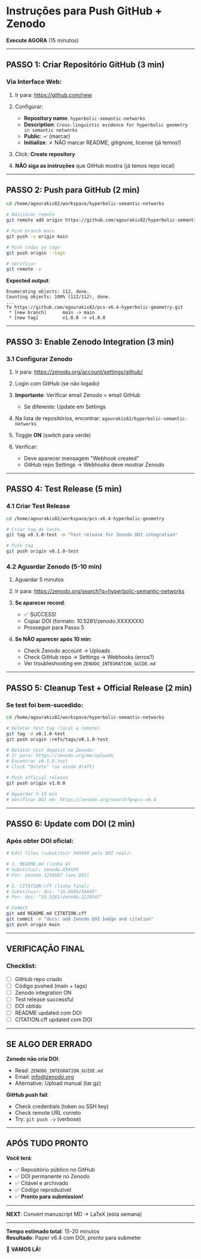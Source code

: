# Instruções para Push GitHub + Zenodo

**Execute AGORA** (15 minutos)

---

## PASSO 1: Criar Repositório GitHub (3 min)

### Via Interface Web:

1. Ir para: https://github.com/new

2. Configurar:
   - **Repository name**: `hyperbolic-semantic-networks`
   - **Description**: `Cross-linguistic evidence for hyperbolic geometry in semantic networks`
   - **Public**: ✓ (marcar)
   - **Initialize**: ✗ NÃO marcar README, gitignore, license (já temos!)

3. Click: **Create repository**

4. **NÃO siga as instruções** que GitHub mostra (já temos repo local)

---

## PASSO 2: Push para GitHub (2 min)

```bash
cd /home/agourakis82/workspace/hyperbolic-semantic-networks

# Adicionar remote
git remote add origin https://github.com/agourakis82/hyperbolic-semantic-networks.git

# Push branch main
git push -u origin main

# Push todas as tags
git push origin --tags

# Verificar
git remote -v
```

**Expected output**:
```
Enumerating objects: 112, done.
Counting objects: 100% (112/112), done.
...
To https://github.com/agourakis82/pcs-v6.4-hyperbolic-geometry.git
 * [new branch]      main -> main
 * [new tag]         v1.0.0 -> v1.0.0
```

---

## PASSO 3: Enable Zenodo Integration (3 min)

### 3.1 Configurar Zenodo

1. Ir para: https://zenodo.org/account/settings/github/

2. Login com GitHub (se não logado)

3. **Importante**: Verificar email Zenodo = email GitHub
   - Se diferente: Update em Settings

4. Na lista de repositórios, encontrar:
   `agourakis82/hyperbolic-semantic-networks`

5. Toggle **ON** (switch para verde)

6. Verificar:
   - Deve aparecer mensagem "Webhook created"
   - GitHub repo Settings → Webhooks deve mostrar Zenodo

---

## PASSO 4: Test Release (5 min)

### 4.1 Criar Test Release

```bash
cd /home/agourakis82/workspace/pcs-v6.4-hyperbolic-geometry

# Criar tag de teste
git tag v0.1.0-test -m "Test release for Zenodo DOI integration"

# Push tag
git push origin v0.1.0-test
```

### 4.2 Aguardar Zenodo (5-10 min)

1. Aguardar 5 minutos

2. Ir para: https://zenodo.org/search?q=hyperbolic-semantic-networks

3. **Se aparecer record**:
   - ✅ SUCCESS!
   - Copiar DOI (formato: 10.5281/zenodo.XXXXXXX)
   - Prosseguir para Passo 5

4. **Se NÃO aparecer após 10 min**:
   - Check Zenodo account → Uploads
   - Check GitHub repo → Settings → Webhooks (erros?)
   - Ver troubleshooting em `ZENODO_INTEGRATION_GUIDE.md`

---

## PASSO 5: Cleanup Test + Official Release (2 min)

### Se test foi bem-sucedido:

```bash
cd /home/agourakis82/workspace/hyperbolic-semantic-networks

# Deletar test tag (local e remote)
git tag -d v0.1.0-test
git push origin :refs/tags/v0.1.0-test

# Deletar test deposit no Zenodo:
# Ir para: https://zenodo.org/me/uploads
# Encontrar v0.1.0-test
# Click "Delete" (se ainda draft)

# Push official release
git push origin v1.0.0

# Aguardar 5-10 min
# Verificar DOI em: https://zenodo.org/search?q=pcs-v6.4
```

---

## PASSO 6: Update com DOI (2 min)

### Após obter DOI oficial:

```bash
# Edit files (substituir XXXXXX pelo DOI real):

# 1. README.md (linha 4)
# Substituir: zenodo.XXXXXX
# Por: zenodo.1234567 (seu DOI)

# 2. CITATION.cff (linha final)
# Substituir: doi: "10.XXXX/XXXXX"
# Por: doi: "10.5281/zenodo.1234567"

# Commit
git add README.md CITATION.cff
git commit -m "docs: add Zenodo DOI badge and citation"
git push origin main
```

---

## VERIFICAÇÃO FINAL

### Checklist:

- [ ] GitHub repo criado
- [ ] Código pushed (main + tags)
- [ ] Zenodo integration ON
- [ ] Test release successful
- [ ] DOI obtido
- [ ] README updated com DOI
- [ ] CITATION.cff updated com DOI

---

## SE ALGO DER ERRADO

**Zenodo não cria DOI**:
- Read: `ZENODO_INTEGRATION_GUIDE.md`
- Email: info@zenodo.org
- Alternative: Upload manual (tar.gz)

**GitHub push fail**:
- Check credentials (token ou SSH key)
- Check remote URL correto
- Try: `git push -v` (verbose)

---

## APÓS TUDO PRONTO

**Você terá**:
- ✅ Repositório público no GitHub
- ✅ DOI permanente no Zenodo
- ✅ Citável e archivado
- ✅ Código reproduzível
- ✅ **Pronto para submission!**

---

**NEXT**: Convert manuscript MD → LaTeX (esta semana)

---

**Tempo estimado total**: 15-20 minutos  
**Resultado**: Paper v6.4 com DOI, pronto para submeter

🚀 **VAMOS LÁ!**

